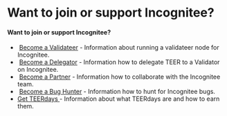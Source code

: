 # Want to join or support Incognitee?

#### Want to join or support Incognitee? <a href="#want-to-join-or-support-incognitee" id="want-to-join-or-support-incognitee"></a>

* ​ [Become a Validateer](4.1-become-a-validator.md) - Information about running a validateer node for Incognitee.
* ​ [Become a Delegator](4.2-become-a-nominator.md) - Information how to delegate TEER to a Validator on Incognitee.
* ​ [Become a Partner](4.3-become-a-partner.md) - Information how to collaborate with the Incognitee team.
* ​ [Become a Bug Hunter](4.4-become-a-bug-hunter.md) - Information how to hunt for Incognitee bugs.
* [Get TEERdays ](4.5-get-teerdays.md)-  Information about what TEERdays are and how to earn them.
